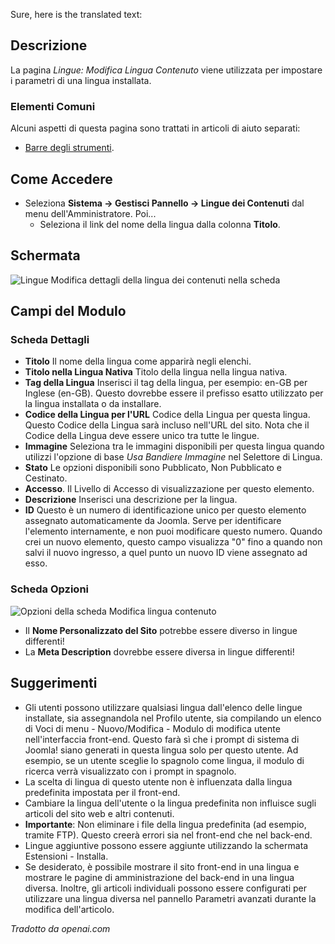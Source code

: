 <!-- Filename: Help4.x:Languages:_Edit_Content_Language / Display title: Lingue: Modifica la Lingua del Contenuto -->

Sure, here is the translated text:

## Descrizione

La pagina *Lingue: Modifica Lingua Contenuto* viene utilizzata per impostare i parametri di una lingua installata.

### Elementi Comuni

Alcuni aspetti di questa pagina sono trattati in articoli di aiuto separati:

* [Barre degli strumenti](jdocmanual?article=help/common-elements/toolbars).

## Come Accedere

- Seleziona **Sistema → Gestisci Pannello → Lingue dei Contenuti** dal menu
  dell'Amministratore. Poi...
  - Seleziona il link del nome della lingua dalla colonna **Titolo**.

## Schermata

![Lingue Modifica dettagli della lingua dei contenuti nella scheda](../../../it/images/languages/languages-edit-content-language-details-tab.png)

## Campi del Modulo

### Scheda Dettagli

- **Titolo** Il nome della lingua come apparirà negli elenchi.
- **Titolo nella Lingua Nativa** Titolo della lingua nella lingua nativa.
- **Tag della Lingua** Inserisci il tag della lingua, per esempio: en-GB per
  Inglese (en-GB). Questo dovrebbe essere il prefisso esatto utilizzato per la lingua
  installata o da installare.
- **Codice della Lingua per l'URL** Codice della Lingua per questa lingua. Questo Codice della Lingua
  sarà incluso nell'URL del sito. Nota che il Codice della Lingua deve essere
  unico tra tutte le lingue.
- **Immagine** Seleziona tra le immagini disponibili per questa lingua quando
  utilizzi l'opzione di base *Usa Bandiere Immagine* nel Selettore di Lingua.
- **Stato** Le opzioni disponibili sono Pubblicato, Non Pubblicato e Cestinato.
- **Accesso**. Il Livello di Accesso di visualizzazione per questo elemento.
- **Descrizione** Inserisci una descrizione per la lingua.
- **ID** Questo è un numero di identificazione unico per questo elemento assegnato
  automaticamente da Joomla. Serve per identificare l'elemento internamente,
  e non puoi modificare questo numero. Quando crei un nuovo elemento, questo
  campo visualizza "0" fino a quando non salvi il nuovo ingresso, a quel punto
  un nuovo ID viene assegnato ad esso.

### Scheda Opzioni

![Opzioni della scheda Modifica lingua contenuto](../../../it/images/languages/languages-edit-content-language-options-tab.png)

* Il **Nome Personalizzato del Sito** potrebbe essere diverso in lingue differenti!
* La **Meta Description** dovrebbe essere diversa in lingue differenti!

## Suggerimenti

- Gli utenti possono utilizzare qualsiasi lingua dall'elenco delle lingue installate,
  sia assegnandola nel Profilo utente,
  sia compilando un elenco di Voci di menu - Nuovo/Modifica - Modulo di modifica utente
  nell'interfaccia front-end. Questo farà sì che i prompt di sistema di Joomla!
  siano generati in questa lingua solo per questo utente. Ad esempio, se un utente
  sceglie lo spagnolo come lingua, il modulo di ricerca verrà visualizzato
  con i prompt in spagnolo.
- La scelta di lingua di questo utente non è influenzata dalla lingua predefinita
  impostata per il front-end.
- Cambiare la lingua dell'utente o la lingua predefinita non influisce sugli articoli
  del sito web e altri contenuti.
- **Importante**: Non eliminare i file della lingua predefinita (ad esempio,
  tramite FTP). Questo creerà errori sia nel front-end che nel back-end.
- Lingue aggiuntive possono essere aggiunte utilizzando la schermata Estensioni - Installa.
- Se desiderato, è possibile mostrare il sito front-end in una lingua e mostrare
  le pagine di amministrazione del back-end in una lingua diversa. Inoltre,
  gli articoli individuali possono essere configurati per utilizzare una lingua diversa nel
  pannello Parametri avanzati durante la modifica dell'articolo.

*Tradotto da openai.com*

